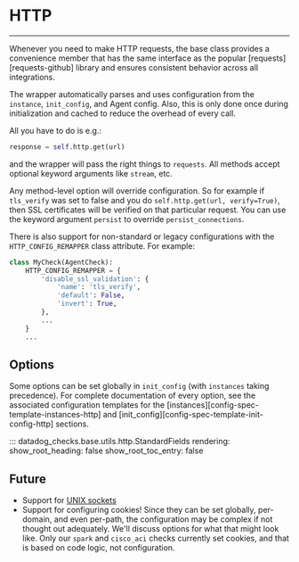 # HTTP

-----

Whenever you need to make HTTP requests, the base class provides a convenience member that has the same interface as the
popular [requests][requests-github] library and ensures consistent behavior across all integrations.

The wrapper automatically parses and uses configuration from the `instance`, `init_config`, and Agent config. Also, this
is only done once during initialization and cached to reduce the overhead of every call.

All you have to do is e.g.:

```python
response = self.http.get(url)
```

and the wrapper will pass the right things to `requests`. All methods accept optional keyword arguments like `stream`, etc.

Any method-level option will override configuration. So for example if `tls_verify` was set to false and you do
`self.http.get(url, verify=True)`, then SSL certificates will be verified on that particular request. You can
use the keyword argument `persist` to override `persist_connections`.

There is also support for non-standard or legacy configurations with the `HTTP_CONFIG_REMAPPER` class attribute. For example:

```python
class MyCheck(AgentCheck):
    HTTP_CONFIG_REMAPPER = {
        'disable_ssl_validation': {
            'name': 'tls_verify',
            'default': False,
            'invert': True,
        },
        ...
    }
    ...
```

## Options

Some options can be set globally in `init_config` (with `instances` taking precedence).
For complete documentation of every option, see the associated configuration templates for the
[instances][config-spec-template-instances-http] and [init_config][config-spec-template-init-config-http] sections.

::: datadog_checks.base.utils.http.StandardFields
    rendering:
      show_root_heading: false
      show_root_toc_entry: false

## Future

- Support for [UNIX sockets](https://github.com/msabramo/requests-unixsocket)
- Support for configuring cookies! Since they can be set globally, per-domain, and even per-path, the configuration may be complex
  if not thought out adequately. We'll discuss options for what that might look like. Only our `spark` and `cisco_aci` checks
  currently set cookies, and that is based on code logic, not configuration.
